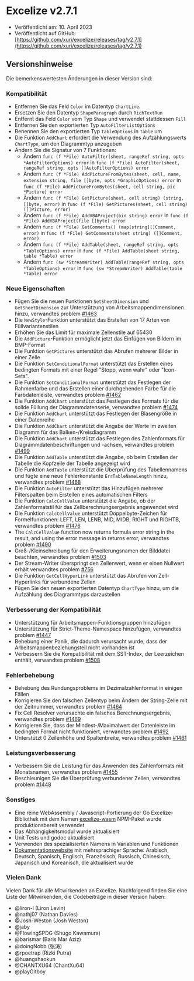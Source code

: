 # Excelize v2.7.1

* Veröffentlicht am: 10. April 2023
* Veröffentlicht auf GitHub: [https://github.com/xuri/excelize/releases/tag/v2.7.1](https://github.com/xuri/excelize/releases/tag/v2.7.1)

## Versionshinweise

Die bemerkenswertesten Änderungen in dieser Version sind:

### Kompatibilität

* Entfernen Sie das Feld `Color` im Datentyp `ChartLine`.
* Ersetzen Sie den Datentyp `ShapeParagraph` durch `RichTextRun`
* Entfernt das Feld `Color` vom Typ `Shape` und verwendet stattdessen `Fill`
* Entfernen Sie den exportierten Typ `AutoFilterListOptions`
* Benennen Sie den exportierten Typ `TableOptions` in `Table` um
* Die Funktion `AddChart` erfordert die Verwendung des Aufzählungswerts `ChartType`, um den Diagrammtyp anzugeben
* Ändern Sie die Signatur von 7 Funktionen:
  * Ändern `func (f *File) AutoFilter(sheet, rangeRef string, opts *AutoFilterOptions) error` in `func (f *File) AutoFilter(sheet, rangeRef string, opts []AutoFilterOptions) error`
  * Ändern `func (f *File) AddPictureFromBytes(sheet, cell, name, extension string, file []byte, opts *GraphicOptions) error` in `func (f *File) AddPictureFromBytes(sheet, cell string, pic *Picture) error`
  * Ändern `func (f *File) GetPicture(sheet, cell string) (string, []byte, error)` in `func (f *File) GetPictures(sheet, cell string) ([]Picture, error)`
  * Ändern `func (f *File) AddVBAProject(bin string) error` in `func (f *File) AddVBAProject(file []byte) error`
  * Ändern `func (f *File) GetComments() (map[string][]Comment, error)` in `func (f *File) GetComments(sheet string) ([]Comment, error)`
  * Ändern `func (f *File) AddTable(sheet, rangeRef string, opts *TableOptions) error` in `func (f *File) AddTable(sheet string, table *Table) error`
  * Ändern `func (sw *StreamWriter) AddTable(rangeRef string, opts *TableOptions) error` in `func (sw *StreamWriter) AddTable(table *Table) error`

### Neue Eigenschaften

* Fügen Sie die neuen Funktionen `SetSheetDimension` und `GetSheetDimension` zur Unterstützung von Arbeitsmappendimensionen hinzu, verwandtes problem [#1463](https://github.com/xuri/excelize/issues/1463)
* Die `NewStyle`-Funktion unterstützt das Erstellen von 17 Arten von Füllvariantenstilen
* Erhöhen Sie das Limit für maximale Zellenstile auf 65430
* Die `AddPicture`-Funktion ermöglicht jetzt das Einfügen von Bildern im BMP-Format
* Die Funktion `GetPictures` unterstützt das Abrufen mehrerer Bilder in einer Zelle
* Die Funktion `SetConditionalFormat` unterstützt das Erstellen eines bedingten Formats mit einer Regel "Stopp, wenn wahr" oder "Icon-Sets".
* Die Funktion `SetConditionalFormat` unterstützt das Festlegen der Rahmenfarbe und das Erstellen einer durchgehenden Farbe für die Farbdatenleiste, verwandtes problem [#1462](https://github.com/xuri/excelize/issues/1462)
* Die Funktion `AddChart` unterstützt das Festlegen des Formats für die solide Füllung der Diagrammdatenserie, verwandtes problem [#1474](https://github.com/xuri/excelize/issues/1474)
* Die Funktion `AddChart` unterstützt das Festlegen der Blasengröße in einer Datenreihe
* Die Funktion `AddChart` unterstützt die Angabe der Werte im zweiten Diagramm für das Balken-/Kreisdiagramm
* Die Funktion `AddChart` unterstützt das Festlegen des Zahlenformats für Diagrammdatenbeschriftungen und -achsen, verwandtes problem [#1499](https://github.com/xuri/excelize/issues/1499)
* Die Funktion `AddTable` unterstützt die Angabe, ob beim Erstellen der Tabelle die Kopfzeile der Tabelle angezeigt wird
* Die Funktion `AddTable` unterstützt die Überprüfung des Tabellennamens und fügte eine neue Fehlerkonstante `ErrTableNameLength` hinzu, verwandtes problem [#1468](https://github.com/xuri/excelize/issues/1468)
* Die Funktion `AutoFilter` unterstützt das Hinzufügen mehrerer Filterspalten beim Erstellen eines automatischen Filters
* Die Funktion `CalcCellValue` unterstützt die Angabe, ob der Zahlenformatstil für das Zellberechnungsergebnis angewendet wird
* Die Funktion `CalcCellValue` unterstützt Doppelbyte-Zeichen für Formelfunktionen: LEFT, LEN, LENB, MID, MIDB, RIGHT und RIGHTB, verwandtes problem [#1476](https://github.com/xuri/excelize/issues/1476)
* The `CalcCellValue` function now returns formula error string in the result, and using the error message in returns error, verwandtes problem [#1490](https://github.com/xuri/excelize/issues/1490)
* Groß-/Kleinschreibung für den Erweiterungsnamen der Bilddatei beachten, verwandtes problem [#1503](https://github.com/xuri/excelize/issues/1503)
* Der Stream-Writer überspringt den Zellenwert, wenn er einen Nullwert erhält verwandtes problem [#756](https://github.com/xuri/excelize/issues/756)
* Die Funktion `GetCellHyperLink` unterstützt das Abrufen von Zell-Hyperlinks für verbundene Zellen
* Fügen Sie den neuen exportierten Datentyp `ChartType` hinzu, um die Aufzählung des Diagrammtyps darzustellen

### Verbesserung der Kompatibilität

* Unterstützung für Arbeitsmappen-Funktionsgruppen hinzufügen
* Unterstützung für Strict-Theme-Namespace hinzufügen, verwandtes problem [#1447](https://github.com/xuri/excelize/issues/1447)
* Behebung einer Panik, die dadurch verursacht wurde, dass der Arbeitsmappenbeziehungsteil nicht vorhanden ist
* Verbessern Sie die Kompatibilität mit dem SST-Index, der Leerzeichen enthält, verwandtes problem [#1508](https://github.com/xuri/excelize/issues/1508)

### Fehlerbehebung

* Behebung des Rundungsproblems im Dezimalzahlenformat in einigen Fällen
* Korrigieren Sie den falschen Zellentyp beim Ändern der String-Zelle mit der Zeitnummer, verwandtes problem [#1464](https://github.com/xuri/excelize/issues/1464)
* Fix Cell Resolver verursachte ein falsches Berechnungsergebnis, verwandtes problem [#1469](https://github.com/xuri/excelize/issues/1469)
* Korrigieren Sie, dass der Mindest-/Maximalwert der Datenleiste im bedingten Format nicht funktioniert, verwandtes problem [#1492](https://github.com/xuri/excelize/issues/1492)
* Unterstützt 0 Zeilenhöhe und Spaltenbreite, verwandtes problem [#1461](https://github.com/xuri/excelize/issues/1461)

### Leistungsverbesserung

* Verbessern Sie die Leistung für das Anwenden des Zahlenformats mit Monatsnamen, verwandtes problem [#1455](https://github.com/xuri/excelize/issues/1455)
* Beschleunigen Sie die Überprüfung verbundener Zellen, verwandtes problem [#1448](https://github.com/xuri/excelize/issues/1448)

### Sonstiges

* Eine reine WebAssembly / Javascript-Portierung der Go Excelize-Bibliothek mit dem Namen [excelize-wasm](https://github.com/xuri/excelize-wasm) NPM-Paket wurde produktionsbereit verwendet
* Das Abhängigkeitsmodul wurde aktualisiert
* Unit Tests und godoc aktualisiert
* Verwenden des spezialisierten Namens in Variablen und Funktionen
* [Dokumentationswebsite](https://xuri.me/excelize) mit mehrsprachiger Sprache: Arabisch, Deutsch, Spanisch, Englisch, Französisch, Russisch, Chinesisch, Japanisch und Koreanisch, die aktualisiert wurde

### Vielen Dank

Vielen Dank für alle Mitwirkenden an Excelize. Nachfolgend finden Sie eine Liste der Mitwirkenden, die Codebeiträge in dieser Version haben:

* @liron-l (Liron Levin)
* @nathj07 (Nathan Davies)
* @Josh-Weston (Josh Weston)
* @jaby
* @FlowingSPDG (Shugo Kawamura)
* @barismar (Baris Mar Aziz)
* @doingNobb (张涛)
* @rpoetrap (Rizki Putra)
* @huangshaokun
* @CHANTXU64 (ChantXu64)
* @playGitboy
